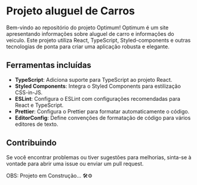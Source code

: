 # Projeto aluguel de Carros 

Bem-vindo ao repositório do projeto Optimum! Optimum é um site apresentando informações sobre aluguel de carro e informações do veiculo. Este projeto utiliza React, TypeScript, Styled-components e outras tecnologias de ponta para criar uma aplicação robusta e elegante.

## Ferramentas incluídas

- **TypeScript**: Adiciona suporte para TypeScript ao projeto React.
- **Styled Components**: Integra o Styled Components para estilização CSS-in-JS.
- **ESLint**: Configura o ESLint com configurações recomendadas para React e TypeScript.
- **Prettier**: Configura o Prettier para formatar automaticamente o código.
- **EditorConfig**: Define convenções de formatação de código para vários editores de texto.

## Contribuindo

Se você encontrar problemas ou tiver sugestões para melhorias, sinta-se à vontade para abrir uma issue ou enviar um pull request.

OBS: Projeto em Construção... 🛠️⚙️
